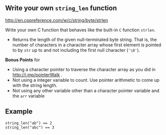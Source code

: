 
## Write your own `string_len` function

http://en.cppreference.com/w/c/string/byte/strlen

Write your own C function that behaves like the built-in `C` function `strlen`.  

 - Returns the length of the given null-terminated byte string. That is, the number of characters in a character array whose first element is pointed to by `str` up to and not including the first null character (`'\0'`).


**Bonus Points** for 
  - Using a character pointer to traverse the character array as you did in   http://j.mp/pointerWalk . 
  - Not using a integer variable to count. Use pointer arithmetic to come up with the string length.
  - Not using any other variable other than a character pointer variable and the `arr` variable

## Example 

`string_len("ab") == 2 `     
`string_len("abc") == 3 `    


<!--stackedit_data:
eyJoaXN0b3J5IjpbLTkyMTAzMjgzNV19
-->